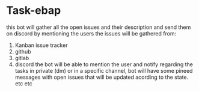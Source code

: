 # Task-ebap
this bot will gather all the open issues and their description and send them on discord by mentioning the users
the issues will be gathered from:
1) Kanban issue tracker 
2) github
3) gitlab 
4) discord 
the bot will be able to mention the user and notify regarding the tasks in private (dm) or in a specific channel, 
bot will have some pineed messages with open issues that will be updated acording to the state. etc etc 
